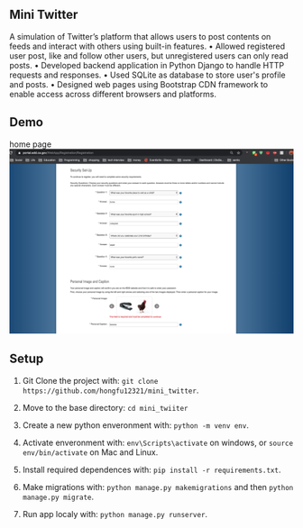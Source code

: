 ## Mini Twitter
A simulation of Twitter’s platform that allows users to post contents on feeds and interact with others using built-in features.
• Allowed registered user post, like and follow other users, but unregistered users can only read posts.
• Developed backend application in Python Django to handle HTTP requests and responses.
• Used SQLite as database to store user's profile and posts.
• Designed web pages using Bootstrap CDN framework to enable access across different browsers and platforms.

## Demo
home page
![](img/home.png)

## Setup

1. Git Clone the project with: ```git clone https://github.com/hongfu12321/mini_twitter```.

2. Move to the base directory: ```cd mini_twiiter```

3. Create a new python enveronment with: ```python -m venv env```.

4. Activate enveronment with: ```env\Scripts\activate``` on windows, or ```source env/bin/activate``` on Mac and Linux.

5. Install required dependences with: ```pip install -r requirements.txt```.

6. Make migrations with: ```python manage.py makemigrations``` and then ```python manage.py migrate```.

7. Run app localy with: ```python manage.py runserver```.
